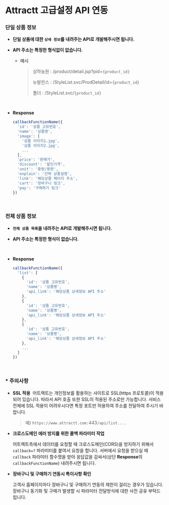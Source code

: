 # Attractt 고급설정 API 연동

### 단일 상품 정보

- **단일 상품에 대한 `상세 정보`를 내려주는 API로 개발해주시면 됩니다.**

- **API 주소는 특정한 형식없이 없습니다.**

  - 예시

    > 상하농원 : /product/detail.jsp?pid=`{product_id}`
    >
    > 뉴발란스 : /StyleList.svc/ProdDetail/id=`{product_id}`
    >
    > 폴더 : /StyleList.svc/`{product_id}`

<br>

- **Response**

  ```js
  callbackFunctionName({
    'id': '상품 고유번호',
    'name': '상품명',
    'image': [
      '상품 이미지1.jpg',
      '상품 이미지2.jpg',
      ...
    ],
    'price': '판매가',
    'discount': '할인가격',
    'unit': '중량/용량',
    'explain': '간략 상품설명',
    'link': '해당상품 페이지 주소',
    'cart': '장바구니 링크',
    'pay': '구매하기 링크'
  })
  ```

<br>

### 전체 상품 정보

- **`전체 상품 목록`을 내려주는 API로 개발해주시면 됩니다.**

- **API 주소는 특정한 형식이 없습니다.**

<br>

- **Response**

  ```js
  callbackFunctionName({
    'list': [
      {
        'id': '상품 고유번호',
        'name': '상품명',
        'api_link': '해당상품 상세정보 API 주소'
      },
      {
        'id': '상품 고유번호',
        'name': '상품명',
        'api_link': '해당상품 상세정보 API 주소'
      },
      {
        'id': '상품 고유번호',
        'name': '상품명',
        'api_link': '해당상품 상세정보 API 주소'
      },
      ...
    ]
  })
  ```

<br>

### * 주의사항

- **SSL 적용**
  어트랙트는 개인정보를 활용하는 사이트로 SSL(https 프로토콜)이 적용되어 있습니다. 따라서 API 호출 또한 SSL이 적용된 주소로만 가능합니다. 서비스 전체에 SSL 적용이 어려우시다면 특정 포트만 허용하여 주소를 전달하여 주시기 바랍니다.
  
  > 예) `https://www.attractt.com:`443`/api/list....`

- **크로스도메인 에러 방지를 위한 콜백 파라미터 작업**

  어트랙트측에서 데이터를 요청할 때 크로스도메인(CORS)을 방지하기 위해서 `callback=?` 파라미터를 붙여서 요청을 합니다. 서버에서 요청을 받으실 때 `callback` 파라미터 함수명을 받아 응답값을 감싸서(상단 **Response**의 `callbackFunctionName`) 내려주시면 됩니다.

- **장바구니 및 구매하기 연동시 특이사항 확인**

  고객사 홈페이지마다 장바구니 및 구매하기 연동의 제한이 걸리는 경우가 있습니다. 장바구니 동기화 및 구매가 발생할 시 파라미터 전달방식에 대한 사전 공유 부탁드립니다.

